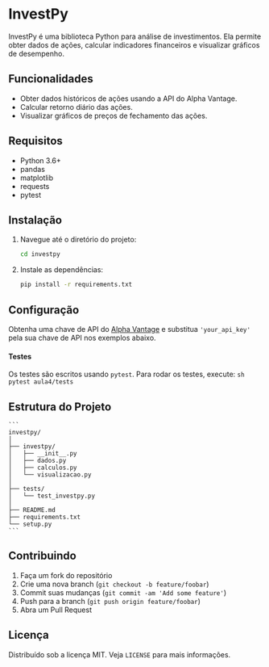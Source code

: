 # InvestPy

InvestPy é uma biblioteca Python para análise de investimentos. Ela permite obter dados de ações, calcular indicadores financeiros e visualizar gráficos de desempenho.

## Funcionalidades

- Obter dados históricos de ações usando a API do Alpha Vantage.
- Calcular retorno diário das ações.
- Visualizar gráficos de preços de fechamento das ações.

## Requisitos

- Python 3.6+
- pandas
- matplotlib
- requests
- pytest

## Instalação


1. Navegue até o diretório do projeto:
    ```sh
    cd investpy
    ```

3. Instale as dependências:
    ```sh
    pip install -r requirements.txt
    ```

## Configuração

Obtenha uma chave de API do [Alpha Vantage](https://www.alphavantage.co/support/#api-key) e substitua `'your_api_key'` pela sua chave de API nos exemplos abaixo.

#### Testes

Os testes são escritos usando `pytest`. Para rodar os testes, execute:
    ```sh
    pytest aula4/tests
    ```

## Estrutura do Projeto

    ```
    investpy/
    │
    ├── investpy/
    │   ├── __init__.py
    │   ├── dados.py
    │   ├── calculos.py
    │   └── visualizacao.py
    │
    ├── tests/
    │   └── test_investpy.py
    │
    ├── README.md
    ├── requirements.txt
    └── setup.py
    ```

## Contribuindo

1. Faça um fork do repositório
2. Crie uma nova branch (`git checkout -b feature/foobar`)
3. Commit suas mudanças (`git commit -am 'Add some feature'`)
4. Push para a branch (`git push origin feature/foobar`)
5. Abra um Pull Request

## Licença

Distribuído sob a licença MIT. Veja `LICENSE` para mais informações.
